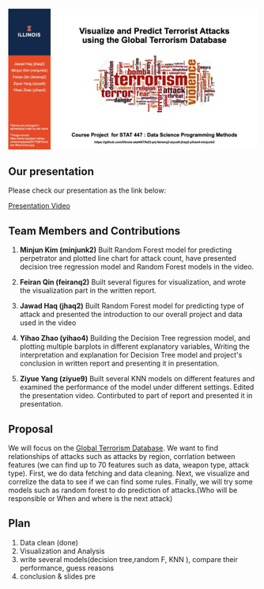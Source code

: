 
![Cover](https://github.com/illinois-stat447/fa22-prj-feiranq2-ziyue9-jhaq2-yihao4-minjunk2/blob/main/1.jpg)

## Our presentation

Please check our presentation as the link below: 

[Presentation Video](https://uofi.box.com/s/nahiwulojgr3q117i1zu5e3uy6z5nb3c)

## Team Members and Contributions

1. **Minjun Kim (minjunk2)** Built Random Forest model for predicting perpetrator and plotted line chart for attack count, have presented decision tree regression model and Random Forest models in the video.

2. **Feiran Qin (feiranq2)** Built several figures for visualization, and wrote the visualization part in the written report.

3. **Jawad Haq (jhaq2)** Built Random Forest model for predicting type of attack and presented the introduction to our overall project and data used in the video

4. **Yihao Zhao (yihao4)** Building the Decision Tree regression model, and plotting multiple barplots in different explanatory variables, Writing the interpretation and explanation for Decision Tree model and project's conclusion in written report and presenting it in presentation.

5. **Ziyue Yang (ziyue9)** Built several KNN models on different features and examined the performance of the model under different settings. Edited the presentation video. Contirbuted to part of report and presented it in presentation.



## Proposal

We will focus on the [Global Terrorism Database](https://www.start.umd.edu/gtd/). We want to find relationships of attacks such as attacks by region, corrlation between features (we can find up to 70 features such as data, weapon type, attack type). First, we do data fetching and data cleaning. Next, we visualize and correlize the data to see if we can find some rules. Finally, we will try some models such as random forest to do prediction of attacks.(Who will be responsible or When and where is the next attack)

## Plan

1. Data clean (done)
2. Visualization and Analysis
3. write several models(decision tree,random F, KNN ), compare their performance, guess reasons
4. conclusion & slides pre
